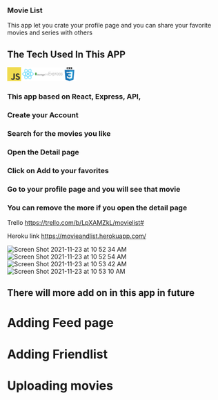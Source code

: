 ### Movie List 
This app let you crate your profile page and you can share 
your favorite movies and series with others

## The Tech Used In This APP
<img height="32" width="32" src="https://raw.githubusercontent.com/github/explore/5b3600551e122a3277c2c5368af2ad5725ffa9a1/topics/javascript/javascript.png" /><img height="32" width="32" src="https://raw.githubusercontent.com/github/explore/5b3600551e122a3277c2c5368af2ad5725ffa9a1/topics/react/react.png" /><img height="32" width="32" src="https://raw.githubusercontent.com/github/explore/5b3600551e122a3277c2c5368af2ad5725ffa9a1/topics/mongodb/mongodb.png" /><img height="32" width="32" src="https://raw.githubusercontent.com/github/explore/5b3600551e122a3277c2c5368af2ad5725ffa9a1/topics/express/express.png" /><img height="32" width="32" src="https://raw.githubusercontent.com/github/explore/5b3600551e122a3277c2c5368af2ad5725ffa9a1/topics/css/css.png" />


### This app based on React, Express, API, 

### Create your Account

### Search for the movies you like

### Open the Detail page 

### Click on Add to your favorites

### Go to your profile page and you will see that movie

### You can remove the more if you open the detail page 

Trello https://trello.com/b/LpXAMZkL/movielist#

Heroku link https://movieandlist.herokuapp.com/

![Screen Shot 2021-11-23 at 10 52 34 AM](https://user-images.githubusercontent.com/90425833/143078444-3c6b415c-8f32-415e-8e5a-b5365458dbbe.png)
![Screen Shot 2021-11-23 at 10 52 54 AM](https://user-images.githubusercontent.com/90425833/143078461-8bbb867d-bb81-43c6-b598-652448e08498.png)
![Screen Shot 2021-11-23 at 10 53 42 AM](https://user-images.githubusercontent.com/90425833/143078470-22b0ebe4-2628-4fa0-b116-35cfff7053f2.png)
![Screen Shot 2021-11-23 at 10 53 10 AM](https://user-images.githubusercontent.com/90425833/143078478-a87122cf-eb0d-4d41-a5ee-978226fdc510.png)



## There will more add on in this app in future
# Adding Feed page
# Adding Friendlist
# Uploading movies
